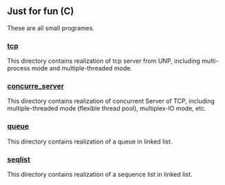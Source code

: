 Just for fun (C)
---

These are all small programes.

### [tcp](https://github.com/fonglee/just_for_fun/tree/master/C/tcp)
This directory contains realization of tcp server from UNP, including multi-process mode and multiple-threaded mode. 

### [concurre_server](https://github.com/fonglee/just_for_fun/tree/master/C/concurre_server)
This directory contains realization of concurrent Server of TCP, including multiple-threaded mode (flexible thread pool), multiplex-IO mode, etc.

### [queue](https://github.com/fonglee/just_for_fun/tree/master/C/queue)
This directory contains realization of a queue in linked list. 

### [seqlist](https://github.com/fonglee/just_for_fun/tree/master/C/seqlist)
This directory contains realization of a sequence list in linked list.